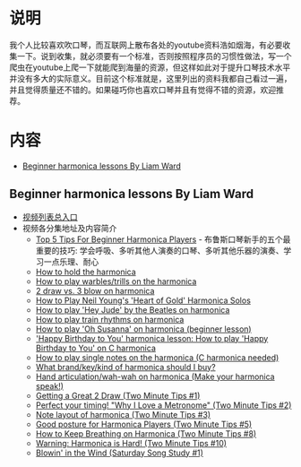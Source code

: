 # 说明

我个人比较喜欢吹口琴，而互联网上散布各处的youtube资料浩如烟海，有必要收集一下。说到收集，就必须要有一个标准，否则按照程序员的习惯性做法，写一个爬虫在youtube上爬一下就能爬到海量的资源，但这样如此对于提升口琴技术水平并没有多大的实际意义。目前这个标准就是，这里列出的资料我都自己看过一遍，并且觉得质量还不错的。如果碰巧你也喜欢口琴并且有觉得不错的资源，欢迎推荐。

# 内容 

- [Beginner harmonica lessons By Liam Ward](#beginner-harmonica-lessons-by-liam-ward)

## Beginner harmonica lessons By Liam Ward

* [视频列表总入口](https://www.youtube.com/playlist?list=PLKONji9dlomQtLpyMM4vT9K1mx_jUNxLp)
* 视频各分集地址及内容简介
  * [Top 5 Tips For Beginner Harmonica Players](https://www.youtube.com/watch?v=Qld7XBdsRyU) - 布鲁斯口琴新手的五个最重要的技巧: 学会呼吸、多听其他人演奏的口琴、多听其他乐器的演奏、学习一点乐理、耐心
  * [How to hold the harmonica](https://www.youtube.com/watch?v=GmcHnx7d1g0)
  * [How to play warbles/trills on the harmonica](https://www.youtube.com/watch?v=BtQ-9a67nfA)
  * [2 draw vs. 3 blow on harmonica](https://www.youtube.com/watch?v=bM50EjhoJqo)
  * [How to Play Neil Young's 'Heart of Gold' Harmonica Solos](https://www.youtube.com/watch?v=HgGoPxJljao&list=PLKONji9dlomQtLpyMM4vT9K1mx_jUNxLp&index=4)
  * [How to play 'Hey Jude' by the Beatles on harmonica](https://www.youtube.com/watch?v=J-YmxK4wm-o&index=5&list=PLKONji9dlomQtLpyMM4vT9K1mx_jUNxLp)
  * [How to play train rhythms on harmonica](https://www.youtube.com/watch?v=M6rhk0aFILU&list=PLKONji9dlomQtLpyMM4vT9K1mx_jUNxLp&index=6)
  * [How to play 'Oh Susanna' on harmonica (beginner lesson)](https://www.youtube.com/watch?v=4hnz9O-0uQ8&index=7&list=PLKONji9dlomQtLpyMM4vT9K1mx_jUNxLp)
  * ['Happy Birthday to You' harmonica lesson: How to play 'Happy Birthday to You' on C harmonica](https://www.youtube.com/watch?v=awy-UZIKQpw&list=PLKONji9dlomQtLpyMM4vT9K1mx_jUNxLp&index=8)
  * [How to play single notes on the harmonica (C harmonica needed)](https://www.youtube.com/watch?v=YkEfzb-3pIM&index=9&list=PLKONji9dlomQtLpyMM4vT9K1mx_jUNxLp)
  * [What brand/key/kind of harmonica should I buy?](https://www.youtube.com/watch?v=vuajLny-rIE&list=PLKONji9dlomQtLpyMM4vT9K1mx_jUNxLp&index=10)
  * [Hand articulation/wah-wah on harmonica (Make your harmonica speak!)](https://www.youtube.com/watch?v=SN_TK5p8pRQ&list=PLKONji9dlomQtLpyMM4vT9K1mx_jUNxLp&index=11)
  * [Getting a Great 2 Draw (Two Minute Tips #1)](https://www.youtube.com/watch?v=B9ro0V-jnH0&list=PLKONji9dlomQtLpyMM4vT9K1mx_jUNxLp&index=12)
  * [Perfect your timing! "Why I Love a Metronome" (Two Minute Tips #2)](https://www.youtube.com/watch?v=i5KFE7SXA3A&list=PLKONji9dlomQtLpyMM4vT9K1mx_jUNxLp&index=13)
  * [Note layout of harmonica (Two Minute Tips #3)](https://www.youtube.com/watch?v=u8S166FhvVQ&list=PLKONji9dlomQtLpyMM4vT9K1mx_jUNxLp&index=14)
  * [Good posture for Harmonica Players (Two Minute Tips #5)](https://www.youtube.com/watch?v=lp0wwrurWmY&list=PLKONji9dlomQtLpyMM4vT9K1mx_jUNxLp&index=15)
  * [How to Keep Breathing on Harmonica (Two Minute Tips #8)](https://www.youtube.com/watch?v=dEI1bmmPGbQ&index=16&list=PLKONji9dlomQtLpyMM4vT9K1mx_jUNxLp)
  * [Warning: Harmonica is Hard! (Two Minute Tips #10)](https://www.youtube.com/watch?v=9GuFPgyNKFc&list=PLKONji9dlomQtLpyMM4vT9K1mx_jUNxLp&index=17)
  * [Blowin' in the Wind (Saturday Song Study #1)](https://www.youtube.com/watch?v=mMbyL7ObxcU&list=PLKONji9dlomQtLpyMM4vT9K1mx_jUNxLp&index=18)
